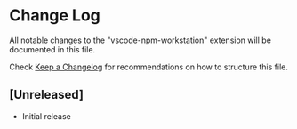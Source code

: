 # Change Log

All notable changes to the "vscode-npm-workstation" extension will be documented in this file.

Check [Keep a Changelog](http://keepachangelog.com/) for recommendations on how to structure this file.

## [Unreleased]

- Initial release